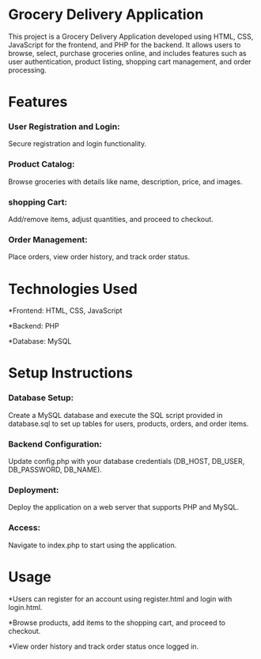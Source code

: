 # Grocery Delivery Application
This project is a Grocery Delivery Application developed using HTML, CSS, JavaScript for the frontend, and PHP for the backend. It allows users to browse, select, purchase groceries online, and includes features such as user authentication, product listing, shopping cart management, and order processing.

# Features
### User Registration and Login:
Secure registration and login functionality.

### Product Catalog: 
Browse groceries with details like name, description, price, and images.

### shopping Cart: 
Add/remove items, adjust quantities, and proceed to checkout.

### Order Management: 
Place orders, view order history, and track order status.

# Technologies Used

*Frontend: HTML, CSS, JavaScript

*Backend: PHP

*Database: MySQL

# Setup Instructions

### Database Setup:

Create a MySQL database and execute the SQL script provided in database.sql to set up tables for users, products, orders, and order items.
### Backend Configuration:

Update config.php with your database credentials (DB_HOST, DB_USER, DB_PASSWORD, DB_NAME).
### Deployment:

Deploy the application on a web server that supports PHP and MySQL.
### Access:

Navigate to index.php to start using the application.
# Usage
*Users can register for an account using register.html and login with login.html.

*Browse products, add items to the shopping cart, and proceed to checkout.

*View order history and track order status once logged in.
